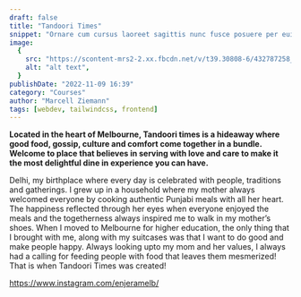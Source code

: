 ```yaml
---
draft: false
title: "Tandoori Times"
snippet: "Ornare cum cursus laoreet sagittis nunc fusce posuere per euismod dis vehicula a, semper fames lacus maecenas dictumst pulvinar neque enim non potenti. Torquent hac sociosqu eleifend potenti."
image:
  {
    src: "https://scontent-mrs2-2.xx.fbcdn.net/v/t39.30808-6/432787258_935209128608652_2941445181546511819_n.jpg?_nc_cat=101&ccb=1-7&_nc_sid=5f2048&_nc_ohc=CtdfeMs--6AAX_ku1C7&_nc_ht=scontent-mrs2-2.xx&oh=00_AfBt3sozfPioxxfhBFdvOvCtVBqHDQkXtDC-sscn7MFzaw&oe=65FA192D",
    alt: "alt text",
  }
publishDate: "2022-11-09 16:39"
category: "Courses"
author: "Marcell Ziemann"
tags: [webdev, tailwindcss, frontend]
---
```


**Located in the heart of Melbourne, Tandoori times is a hideaway where good food, gossip, culture and comfort come together in a bundle. Welcome to place that believes in serving with love and care to make it the most delightful dine in experience you can have.**

Delhi, my birthplace where every day is celebrated with people, traditions and gatherings. I grew up in a household where my mother always welcomed everyone by cooking authentic Punjabi meals with all her heart. The happiness reflected through her eyes when everyone enjoyed the meals and the togetherness always inspired me to walk in my mother’s shoes. When I moved to Melbourne for higher education, the only thing that I brought with me, along with my suitcases was that I want to do good and make people happy. Always looking upto my mom and her values, I always had a calling for feeding people with food that leaves them mesmerized! That is when Tandoori Times was created!

https://www.instagram.com/enjeramelb/
